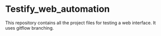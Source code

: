 # Testify_web_automation
This repository contains all the project files for testing a web interface. It uses gitflow branching.
